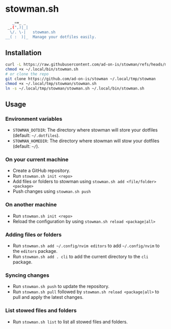 # stowman.sh

```bash
   _==_ _
 _,(",)|_|
  \/. \-|   stowman.sh
__( :  )|_  Manage your dotfiles easily.

```

## Installation

```bash
curl -L https://raw.githubusercontent.com/ad-on-is/stowman/refs/heads/main/stowman.sh > ~/.local/bin/stowman.sh
chmod +x ~/.local/bin/stowman.sh
# or clone the repo
git clone https://github.com/ad-on-is/stowman ~/.local/tmp/stowman
chmod +x ~/.local/tmp/stowman/stowman.sh
ln -s ~/.local/tmp/stowman/stowman.sh ~/.local/bin/stowman.sh

```

## Usage

### Environment variables

- `STOWMAN_DOTDIR`: The directory where stowman will store your dotfiles (default: `~/.dotfiles`).
- `STOWMAN_HOMEDIR`: The directory where stowman will stow your dotfiles (default: `~/`).

### On your current machine

- Create a GitHub repository.
- Run `stowman.sh init <repo>`
- Add files or folders to stowman using `stowman.sh add <file/folder> <package>`
- Push changes using `stowman.sh push`

### On another machine

- Run `stowman.sh init <repo>`
- Reload the configuration by using `stowman.sh reload <package|all>`

### Adding files or folders

- Run `stowman.sh add ~/.config/nvim editors` to add `~/.config/nvim` to the `editors` package.
- Run `stowman.sh add . cli` to add the current directory to the `cli` package.

### Syncing changes

- Run `stowman.sh push` to update the repository.
- Run `stowman.sh pull` followed by `stowman.sh reload <package|all>` to pull and apply the latest changes.

### List stowed files and folders

- Run `stowman.sh list` to list all stowed files and folders.
